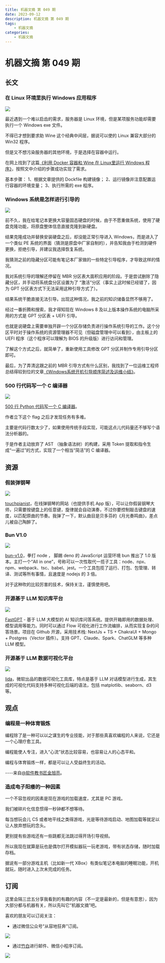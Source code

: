 ```yaml
---
title: 机器文摘 第 049 期
date: 2023-09-12
description: 机器文摘 第 049 期
tags: 
    - 机器文摘
categories:
    - 机器文摘
---
```

# 机器文摘 第 049 期

## 长文
### 在 Linux 环境里执行 Windows 应用程序
![](2023-09-12-13-33-44.png)

最近遇到一个难以启齿的需求，服务器是 Linux 环境，但是某项服务功能却需要执行一个 Windows exe 文件。 

不得已才想到要求助 Wine 这个经典中间层，据说可以使的 Linux 兼容大部分的 Win32 程序。

但是又不想污染服务器的其他环境，于是选择在容器中运行。

在网上找到了这篇[《利用 Docker 容器和 Wine 在 Linux里运行 Windows 程序》](https://leimao.github.io/blog/Docker-Wine/)，按照文中介绍的步骤成功实现了需求。

基本步骤：
1、根据文章提供的 Dockfile 构建镜像；
2、运行镜像并注意配置运行容器的环境变量；
3、执行所需的 exe 程序。

### Windows 系统是怎样进行引导的
![](2023-09-12-13-34-06.png)

前不久，我在给笔记本更换大容量固态硬盘的时候，由于不愿重做系统，使用了硬盘克隆功能，将原盘整体信息直接克隆到新硬盘。

结果克隆成功并替换安装硬盘之后，却没能正常引导进入 Windows，而是进入了一个类似 PE 系统的界面（猜测是原盘中厂家自制的），并告知我由于检测到硬件更换，拒绝引导，并建议我选择恢复系统。

我猜测之前的隐藏分区可能有笔记本厂家做的一些特定引导程序，才导致这样的情况。

我对系统引导的理解还停留在 MBR 分区表大面积应用的阶段。于是尝试删除了隐藏分区，并手动将系统盘分区设置为了 “激活”分区（事实上这时候已经错了，因为 GPT 分区表方式下无法采用这种引导方式了）。

结果系统干脆直接无法引导。出现这种情况，我之前的知识储备显然不够用了。

经过一番折腾和搜索，我才得知现在 Windows 8 及以上版本操作系统的电脑所采用的方式是 GPT 分区表 + UEFI 引导。

也就是说硬盘上需要单独开辟一个分区存储负责进行操作系统引导的工作。这个分区平时对于操作系统的资源管理器不可见（但磁盘管理中可以看到），由主板上的 UEFI 程序（这个程序可以理解为 BIOS 的升级版）进行访问和管理。

了解这个方式之后，就简单了，重新使用工具修改 GPT 分区并制作专用引导分区即可。

最后，为了弄清这跟之前的 MBR 引导方式有什么区别，我找到了一位运维工程师总结得较到位的文章[《Windows系统开机引导顺序简述及运维小结》](https://zhuanlan.zhihu.com/p/355526135)。

### 500 行代码写一个 C 编译器
![](2023-09-12-13-34-22.png)

[500 行 Python 代码写一个 C 编译器](https://vgel.me/posts/c500/)。

作者立下这个 flag 之后才发现任务有多难。

主要是代码行数太少了，如果使用传统手段实现，可能这点儿代码量还不够写个语法分析器的。

于是作者主动放弃了 AST （抽象语法树）的构建，采用 Token 提取和指令生成“一遍过”的方式，实现了一个相当“简洁”的 C 编译器。

## 资源
### 假装弹钢琴
![](2023-09-12-13-34-51.png)

[touchpianist](http://touchpianist.com/)，在线弹钢琴的网站（也提供手机 App 版），可以让你假装钢琴大师，只需要按键盘上的任意键，旋律就会自动演奏，不过你要控制敲击键盘的速度，以匹配原曲的节奏。我弹了一下，默认曲目是贝多芬的《月光奏鸣曲》，差点儿被自己陶醉了。 ​​​

### Bun V1.0
![](2023-09-12-13-35-09.png)

[bun-v1.0](https://bun.sh/blog/bun-v1.0)，拳打 node ， 脚踢 deno 的 JavaScript 运营环境 bun 推出了 1.0 版本。主打一个“All in one”，号称可以一次性取代一揽子工具：node、npx、npm、webpack、tsc、babel、jest。一个工具包揽了运行、打包、包管理、转译、测试等所有事情，且速度是 nodejs 的 3 倍。

对于这种吹的比较厉害的技术，保持关注，谨慎使用吧。

### 开源基于 LLM 知识库平台
![](2023-09-12-13-35-24.png)

[FastGPT](https://github.com/labring/FastGPT) - 基于 LLM 大模型的 AI 知识库问答系统。提供开箱即用的数据处理、模型调用等能力。同时可以通过 Flow 可视化进行工作流编排，从而实现复杂的问答场景。项目在 Github 开源，采用技术栈: NextJs + TS + ChakraUI + Mongo + Postgres（Vector 插件）。支持 GPT、Claude、Spark、ChatGLM 等多种 LLM 模型。

### 开源基于 LLM 数据可视化平台
![](2023-09-12-13-35-35.png)

[lida](https://github.com/microsoft/lida)，微软出品的数据可视化工具库，特点是基于 LLM 对话模型进行生成，其生成的可视化代码支持多种可视化后端的语法，包括 matplotlib、seaborn、d3等。 ​​​

## 观点
### 编程是一种体育锻炼
编程除了是一种可以以之谋生的专业技能，对于那些真喜欢编程的人来说，它还是一个心理疗愈工具。

编程能使人专注，进入“心流”状态比较容易，也容易让人的心态平和。

编程与体育锻炼一样，都是可以让人受益终生的活动。

----来自[@软件教书匠金旭亮](https://weibo.com/1461522430/NiEh1BHMt)。

### 造成电子阳痿的一种因素
一个不容忽视的因素是现在游戏的加载速度，尤其是 PC 游戏。

我们被碎片化信息惯得一秒钟都不想等待。

每当想玩会儿 CS 或者地平线之类得游戏，光是等待游戏启动、地图加载等就足以让人放弃想玩的念头。

更别提有些游戏还有一些跳都无法跳过得开场引导视频。

所以我现在就算是玩也是偶尔打开模拟器玩一玩老游戏，带有状态存储，随时加载存档。

据说有一部分游戏主机（比如新一代 XBox）有类似笔记本电脑的睡眠功能，开机就玩，随时进入上次未完成的任务。


## 订阅
这里会隔三岔五分享我看到的有趣的内容（不一定是最新的，但是有意思），因为大部分都与机器有关，所以先叫它“机器文摘”吧。

喜欢的朋友可以订阅关注：

- 通过微信公众号“从容地狂奔”订阅。

![](../weixin.jpg)

- 通过[竹白](https://zhubai.love/)进行邮件、微信小程序订阅。

![](../zhubai.jpg)